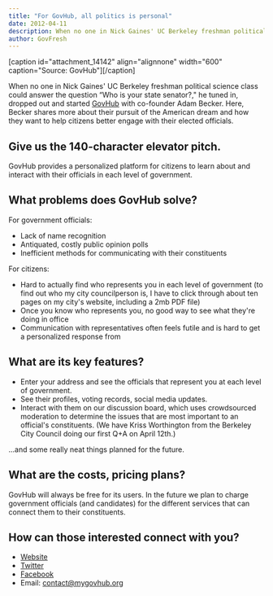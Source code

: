 ```yaml
---
title: "For GovHub, all politics is personal"
date: 2012-04-11
description: When no one in Nick Gaines' UC Berkeley freshman political science class could answer the question “Who is your state senator?," he tuned in, dropped out and started GovHub with co-founder Adam Becker.
author: GovFresh
---
```


[caption id="attachment_14142" align="alignnone" width="600" caption="Source: GovHub"][/caption]

When no one in Nick Gaines' UC Berkeley freshman political science class could answer the question “Who is your state senator?," he tuned in, dropped out and started <a href="http://GovHub.org">GovHub</a> with co-founder Adam Becker. Here, Becker shares more about their pursuit of the American dream and how they want to help citizens better engage with their elected officials.

<h2>Give us the 140-character elevator pitch.</h2>
GovHub provides a personalized platform for citizens to learn about and interact with their officials in each level of government.
<h2>What problems does GovHub solve?</h2>
For government officials:
<ul>
	<li>Lack of name recognition</li>
	<li>Antiquated, costly public opinion polls</li>
	<li>Inefficient methods for communicating with their constituents</li>
</ul>
For citizens:
<ul>
	<li>Hard to actually find who represents you in each level of government (to find out who my city councilperson is, I have to click through about ten pages on my city's website, including a 2mb PDF file)</li>
	<li>Once you know who represents you, no good way to see what they're doing in office</li>
	<li>Communication with representatives often feels futile and is hard to get a personalized response from</li>
</ul>
<h2>What are its key features?</h2>
<ul>
	<li>Enter your address and see the officials that represent you at each level of government.</li>
	<li>See their profiles, voting records, social media updates.</li>
	<li>Interact with them on our discussion board, which uses crowdsourced moderation to determine the issues that are most important to an official's constituents. (We have Kriss Worthington from the Berkeley City Council doing our first Q+A on April 12th.)</li>
</ul>
...and some really neat things planned for the future.
<h2>What are the costs, pricing plans?</h2>
GovHub will always be free for its users. In the future we plan to charge government officials (and candidates) for the different services that can connect them to their constituents.
<h2>How can those interested connect with you?</h2>
<ul>
	<li><a href="http://www.mygovhub.org">Website</a></li>
	<li><a href="http://www.twitter.com/GovHub">Twitter</a></li>
	<li><a href="http://www.facebook.com/GovHub">Facebook</a></li>
	<li>Email: <a href="mailto:contact@mygovhub.org">contact@mygovhub.org</a></li>
</ul>
